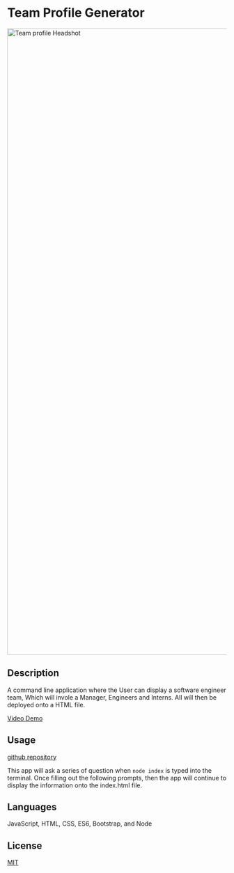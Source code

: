 # Team Profile Generator

<img width="1440" alt="Team profile Headshot" src="https://user-images.githubusercontent.com/102159748/191377423-a8fb4cdb-c3b1-4ea5-8cf9-085346046cfa.png">



## Description
A command line application where the User can display a software engineer team, Which will invole a Manager, Engineers and Interns. All will then be deployed onto a HTML file. 

[Video Demo](https://youtu.be/nO7TLYuxatg) 

## Usage
  [github repository](https://github.com/graydevon/Team-Profile-Generator)

This app will ask a series of question when `node index` is typed into the terminal. Once filling out the following prompts, then the app will continue to display the information onto the index.html file.

 ## Languages
  JavaScript,  HTML,  CSS,  ES6,  Bootstrap,  and Node

  
  ## License 
  [MIT](https://choosealicense.com/licenses/mit/) 

